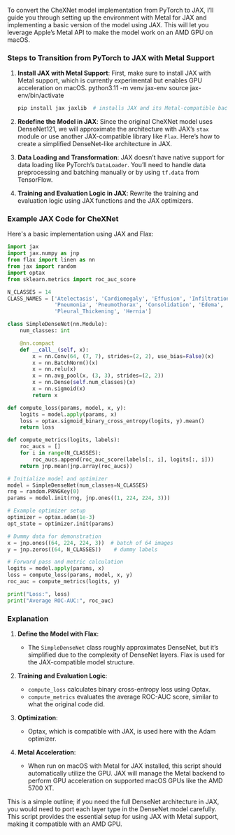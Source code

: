 To convert the CheXNet model implementation from PyTorch to JAX, I’ll guide you through setting up the environment with Metal for JAX and implementing a basic version of the model using JAX. This will let you leverage Apple’s Metal API to make the model work on an AMD GPU on macOS.

### Steps to Transition from PyTorch to JAX with Metal Support

1. **Install JAX with Metal Support**:
   First, make sure to install JAX with Metal support, which is currently experimental but enables GPU acceleration on macOS.
   python3.11 -m venv jax-env
source jax-env/bin/activate

   ```bash
   pip install jax jaxlib  # installs JAX and its Metal-compatible backend
   ```

2. **Redefine the Model in JAX**:
   Since the original CheXNet model uses DenseNet121, we will approximate the architecture with JAX’s `stax` module or use another JAX-compatible library like `Flax`. Here’s how to create a simplified DenseNet-like architecture in JAX.

3. **Data Loading and Transformation**:
   JAX doesn’t have native support for data loading like PyTorch’s `DataLoader`. You’ll need to handle data preprocessing and batching manually or by using `tf.data` from TensorFlow.

4. **Training and Evaluation Logic in JAX**:
   Rewrite the training and evaluation logic using JAX functions and the JAX optimizers. 

### Example JAX Code for CheXNet

Here's a basic implementation using JAX and Flax:

```python
import jax
import jax.numpy as jnp
from flax import linen as nn
from jax import random
import optax
from sklearn.metrics import roc_auc_score

N_CLASSES = 14
CLASS_NAMES = ['Atelectasis', 'Cardiomegaly', 'Effusion', 'Infiltration', 'Mass', 'Nodule', 
               'Pneumonia', 'Pneumothorax', 'Consolidation', 'Edema', 'Emphysema', 'Fibrosis', 
               'Pleural_Thickening', 'Hernia']

class SimpleDenseNet(nn.Module):
    num_classes: int

    @nn.compact
    def __call__(self, x):
        x = nn.Conv(64, (7, 7), strides=(2, 2), use_bias=False)(x)
        x = nn.BatchNorm()(x)
        x = nn.relu(x)
        x = nn.avg_pool(x, (3, 3), strides=(2, 2))
        x = nn.Dense(self.num_classes)(x)
        x = nn.sigmoid(x)
        return x

def compute_loss(params, model, x, y):
    logits = model.apply(params, x)
    loss = optax.sigmoid_binary_cross_entropy(logits, y).mean()
    return loss

def compute_metrics(logits, labels):
    roc_aucs = []
    for i in range(N_CLASSES):
        roc_aucs.append(roc_auc_score(labels[:, i], logits[:, i]))
    return jnp.mean(jnp.array(roc_aucs))

# Initialize model and optimizer
model = SimpleDenseNet(num_classes=N_CLASSES)
rng = random.PRNGKey(0)
params = model.init(rng, jnp.ones((1, 224, 224, 3)))

# Example optimizer setup
optimizer = optax.adam(1e-3)
opt_state = optimizer.init(params)

# Dummy data for demonstration
x = jnp.ones((64, 224, 224, 3))  # batch of 64 images
y = jnp.zeros((64, N_CLASSES))    # dummy labels

# Forward pass and metric calculation
logits = model.apply(params, x)
loss = compute_loss(params, model, x, y)
roc_auc = compute_metrics(logits, y)

print("Loss:", loss)
print("Average ROC-AUC:", roc_auc)
```

### Explanation

1. **Define the Model with Flax**:
   - The `SimpleDenseNet` class roughly approximates DenseNet, but it’s simplified due to the complexity of DenseNet layers. Flax is used for the JAX-compatible model structure.

2. **Training and Evaluation Logic**:
   - `compute_loss` calculates binary cross-entropy loss using Optax.
   - `compute_metrics` evaluates the average ROC-AUC score, similar to what the original code did.

3. **Optimization**:
   - Optax, which is compatible with JAX, is used here with the Adam optimizer.

4. **Metal Acceleration**:
   - When run on macOS with Metal for JAX installed, this script should automatically utilize the GPU. JAX will manage the Metal backend to perform GPU acceleration on supported macOS GPUs like the AMD 5700 XT.

This is a simple outline; if you need the full DenseNet architecture in JAX, you would need to port each layer type in the DenseNet model carefully. This script provides the essential setup for using JAX with Metal support, making it compatible with an AMD GPU.
